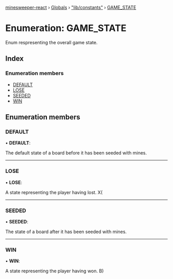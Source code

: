 [minesweeper-react](../README.md) › [Globals](../globals.md) › ["lib/constants"](../modules/_lib_constants_.md) › [GAME_STATE](_lib_constants_.game_state.md)

# Enumeration: GAME_STATE

Enum respresenting the overall game state.

## Index

### Enumeration members

* [DEFAULT](_lib_constants_.game_state.md#default)
* [LOSE](_lib_constants_.game_state.md#lose)
* [SEEDED](_lib_constants_.game_state.md#seeded)
* [WIN](_lib_constants_.game_state.md#win)

## Enumeration members

###  DEFAULT

• **DEFAULT**:

The default state of a board before it has been seeded with mines.

___

###  LOSE

• **LOSE**:

A state representing the player having lost. X(

___

###  SEEDED

• **SEEDED**:

The state of a board after it has been seeded with mines.

___

###  WIN

• **WIN**:

A state representing the player having won. B)
